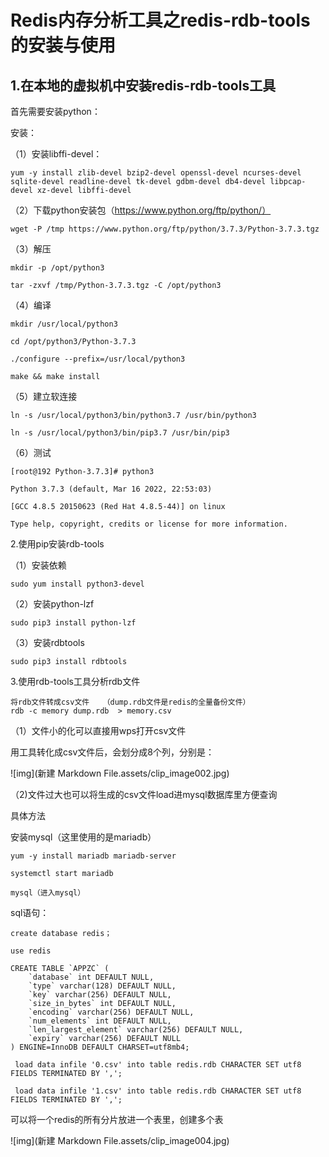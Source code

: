 # Redis内存分析工具之redis-rdb-tools的安装与使用

## 1.在本地的虚拟机中安装redis-rdb-tools工具

首先需要安装python：

安装：

（1）安装libffi-devel：

```
yum -y install zlib-devel bzip2-devel openssl-devel ncurses-devel sqlite-devel readline-devel tk-devel gdbm-devel db4-devel libpcap-devel xz-devel libffi-devel
```

（2）下载python安装包（https://www.python.org/ftp/python/）

```
wget -P /tmp https://www.python.org/ftp/python/3.7.3/Python-3.7.3.tgz
```

（3）解压

```
mkdir -p /opt/python3 

tar -zxvf /tmp/Python-3.7.3.tgz -C /opt/python3
```

（4）编译

```
mkdir /usr/local/python3 

cd /opt/python3/Python-3.7.3 

./configure --prefix=/usr/local/python3

make && make install
```

（5）建立软连接

```
ln -s /usr/local/python3/bin/python3.7 /usr/bin/python3

ln -s /usr/local/python3/bin/pip3.7 /usr/bin/pip3
```

（6）测试

```
[root@192 Python-3.7.3]# python3

Python 3.7.3 (default, Mar 16 2022, 22:53:03)

[GCC 4.8.5 20150623 (Red Hat 4.8.5-44)] on linux

Type help, copyright, credits or license for more information.
```

2.使用pip安装rdb-tools

（1）安装依赖

```
sudo yum install python3-devel
```

（2）安装python-lzf

```
sudo pip3 install python-lzf
```

（3）安装rdbtools

```
sudo pip3 install rdbtools
```

3.使用rdb-tools工具分析rdb文件

```
将rdb文件转成csv文件   （dump.rdb文件是redis的全量备份文件）
rdb -c memory dump.rdb  > memory.csv 
```

（1）文件小的化可以直接用wps打开csv文件

用工具转化成csv文件后，会划分成8个列，分别是：

![img](新建 Markdown File.assets/clip_image002.jpg)

（2)文件过大也可以将生成的csv文件load进mysql数据库里方便查询

具体方法

安装mysql（这里使用的是mariadb）

```
yum -y install mariadb mariadb-server

systemctl start mariadb

mysql（进入mysql）
```

sql语句：

```
create database redis；

use redis

CREATE TABLE `APPZC` (
	`database` int DEFAULT NULL,
	`type` varchar(128) DEFAULT NULL,
	`key` varchar(256) DEFAULT NULL,
	`size_in_bytes` int DEFAULT NULL,
	`encoding` varchar(256) DEFAULT NULL,
	`num_elements` int DEFAULT NULL,
	`len_largest_element` varchar(256) DEFAULT NULL,
	`expiry` varchar(256) DEFAULT NULL
) ENGINE=InnoDB DEFAULT CHARSET=utf8mb4;    

 load data infile '0.csv' into table redis.rdb CHARACTER SET utf8 FIELDS TERMINATED BY ',';
 
 load data infile '1.csv' into table redis.rdb CHARACTER SET utf8 FIELDS TERMINATED BY ',';
```

可以将一个redis的所有分片放进一个表里，创建多个表

![img](新建 Markdown File.assets/clip_image004.jpg)

 

 

 

 

 

 

 

 

 

 

 

 

 